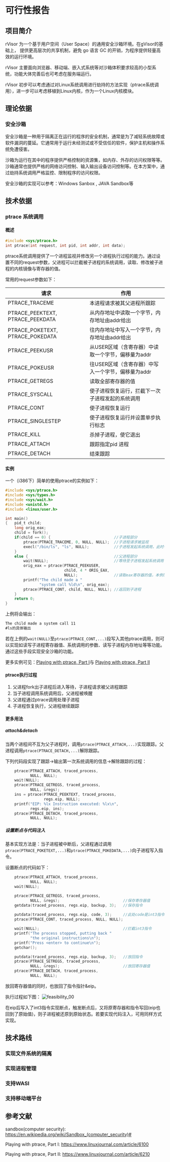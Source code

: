 
# 可行性报告

## 项目简介

rVisor 为一个基于用户空间（User Space）的通用安全沙箱环境。在gVisor的基础上， 提供更高层次的共享机制，避免 go 语言 GC 的开销，为程序提供轻量高效的运行环境。

rVisor 主要面向浏览器、移动端、嵌入式系统等对沙箱体积要求较高的小型系统，功能大体完善后也可考虑在服务端运行。

rVisor 初步可以考虑通过对Linux系统调用进行劫持的方法实现（ptrace系统调用），进一步可以考虑移植到Linux内核，作为一个Linux内核模块。

## 理论依据

### 安全沙箱

安全沙箱是一种用于隔离正在运行的程序的安全机制，通常是为了减轻系统故障或软件漏洞的蔓延。它通常用于运行未经测试或不受信任的软件，保护主机和操作系统免遭侵害。

沙箱为运行在其中的程序提供严格控制的资源集，如内存、外存的访问权限等等。沙箱通常也提供严格的网络访问控制、输入输出设备访问控制等。在本方案中，通过劫持系统调用严格监控、限制程序的访问权限。

安全沙箱的实现可以参考：Windows Sanbox , JAVA Sandbox等

## 技术依据

### ptrace 系统调用

#### 概述

```c
#include <sys/ptrace.h> 
int ptrace(int request, int pid, int addr, int data);
```

ptrace系统调用提供了一个进程监视并修改另一个进程执行过程的能力。通过设置不同的request参数，父进程可以拦截被子进程的系统调用，读取、修改被子进程的内核镜像与寄存器的值。

常用的request参数如下：

| **请求**                         | **作用**                                           |
| -------------------------------- | -------------------------------------------------- |
| PTRACE_TRACEME                   | 本进程请求被其父进程所跟踪                         |
| PTRACE_PEEKTEXT, PTRACE_PEEKDATA | 从内存地址中读取一个字节，内存地址由addr给出       |
| PTRACE_POKETEXT, PTRACE_POKEDATA | 往内存地址中写入一个字节，内存地址由addr给出       |
| PTRACE_PEEKUSR                   | 从USER区域（含寄存器）中读取一个字节，偏移量为addr |
| PTRACE_POKEUSR                   | 往USER区域（含寄存器）中写入一个字节，偏移量为addr |
| PTRACE_GETREGS                   | 读取全部寄存器的值                                 |
| PTRACE_SYSCALL                   | 使子进程恢复运行，拦截下一次子进程发起的系统调用   |
| PTRACE_CONT                      | 使子进程恢复运行                                   |
| PTRACE_SINGLESTEP                | 使子进程恢复运行并设置单步执行标志                 |
| PTRACE_KILL                      | 杀掉子进程，使它退出                               |
| PTRACE_ATTACH                    | 跟踪指定pid 进程                                   |
| PTRACE_DETACH                    | 结束跟踪                                           |

#### 实例

一个（i386下）简单的使用ptrace的实例如下：

```c
#include <sys/ptrace.h>
#include <sys/types.h>
#include <sys/wait.h>
#include <unistd.h>
#include <linux/user.h>   

int main()
{   pid_t child;
    long orig_eax;
    child = fork();
    if(child == 0) {							//子进程部分
        ptrace(PTRACE_TRACEME, 0, NULL, NULL);	//子进程请求被监视
        execl("/bin/ls", "ls", NULL);			//子进程发起系统调用，此时子进程中断，唤醒父进程
    }
    else {										//父进程部分
        wait(NULL);								//等待至子进程发起系统调用
        orig_eax = ptrace(PTRACE_PEEKUSER,		
                          child, 4 * ORIG_EAX,
                          NULL);				//读取eax寄存器的值，本例(i386)保存系统调用号
        printf("The child made a "
               "system call %ld\n", orig_eax);
        ptrace(PTRACE_CONT, child, NULL, NULL);	//返回到子进程
    }
    return 0;
}
```

上例将会输出：

```markdown
The child made a system call 11
#ls的具体输出
```

若在上例的`wait(NULL)`至`ptrace(PTRACE_CONT,...)`段写入其他ptrace调用，则可以实现如读写子进程寄存器值、系统调用的参数、读写子进程内存地址等等功能。通过这些手段实现安全沙箱的功能。

更多实例可见：[Playing with ptrace, Part I](https://www.linuxjournal.com/article/6100)与 [Playing with ptrace, Part II](https://www.linuxjournal.com/article/6210)

#### ptrace执行过程

1. 父进程fork出子进程后进入等待，子进程请求被父进程跟踪
2. 当子进程调用系统调用后，父进程被唤醒
3. 父进程通过ptrace调用处理子进程
4. 子进程恢复执行，父进程继续跟踪

#### 更多用法

##### attach&detach

当两个进程间不互为父子进程时，调用`ptrace(PTRACE_ATTACH,...)`实现跟踪。父进程调用`ptrace(PTRACE_DETACH,...)`解除跟踪。

下列代码段实现了跟踪->输出第一次系统调用的信息->解除跟踪的过程：

```c
    ptrace(PTRACE_ATTACH, traced_process,
           NULL, NULL);
    wait(NULL);
    ptrace(PTRACE_GETREGS, traced_process,
           NULL, &regs);
    ins = ptrace(PTRACE_PEEKTEXT, traced_process,
                 regs.eip, NULL);
    printf("EIP: %lx Instruction executed: %lx\n",
           regs.eip, ins);
    ptrace(PTRACE_DETACH, traced_process,
           NULL, NULL);
```

##### 设置断点与代码注入

基本实现方法是：当子进程被中断后，父进程通过调用`ptrace(PTRACE_POKETEXT,...)`和`ptrace(PTRACE_POKEDATA,...)`向子进程写入指令。

设置断点的代码如下：

```c
    ptrace(PTRACE_ATTACH, traced_process,
           NULL, NULL);
    wait(NULL);

    ptrace(PTRACE_GETREGS, traced_process,
           NULL, &regs);							//保存寄存器值    
    getdata(traced_process, regs.eip, backup, 3);	//保存指令
 
	putdata(traced_process, regs.eip, code, 3);		//此处code是int3指令（中断）的代码
    ptrace(PTRACE_CONT, traced_process, NULL, NULL);

    wait(NULL);										//拦截int3指令
    printf("The process stopped, putting back "
           "the original instructions\n");
    printf("Press <enter> to continue\n");
    getchar();

    putdata(traced_process, regs.eip, backup, 3);	//放回指令
    ptrace(PTRACE_SETREGS, traced_process,
           NULL, &regs);							//放回寄存器值
    ptrace(PTRACE_DETACH, traced_process,
           NULL, NULL);
```

放回寄存器值的同时，也放回了指令指针&eip。

执行过程如下图：
![feasibility_00](../resources/feasibility_00.png)

在eip后写入了int3指令实现断点，触发断点后，又将原寄存器和指令写回(eip也回到了原始值)，则子进程被还原到原始状态。若要实现代码注入，可用同样方式实现。

## 技术路线

### 实现文件系统的隔离

### 实现进程管理

### 支持WASI

### 支持移动端平台

## 参考文献

sandbox(computer security): https://en.wikipedia.org/wiki/Sandbox_(computer_security)#

Playing with ptrace, Part I: https://www.linuxjournal.com/article/6100

Playing with ptrace, Part II: https://www.linuxjournal.com/article/6210
